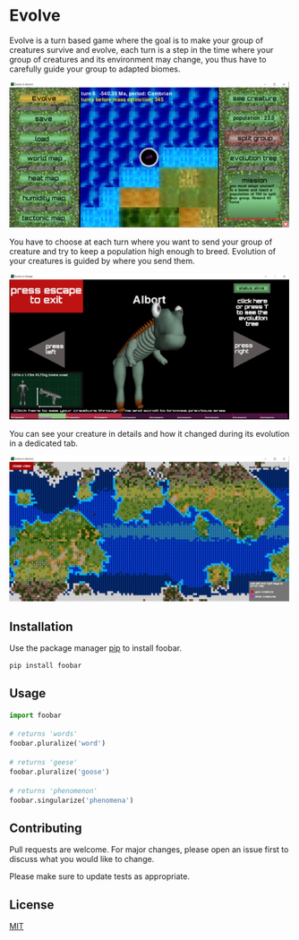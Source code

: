# Evolve

Evolve is a turn based game where the goal is to make your group of creatures survive and evolve, each turn is a step in the time where your group of creatures and its environment may change, you thus have to carefully guide your group to adapted biomes.

<p align="left">
  <img src="menu.png" width="500" title="hover text">
</p>

You have to choose at each turn where you want to send your group of creature and try to keep a population high enough to breed. Evolution of your creatures is guided by where you send them.

<p align="left">
  <img src="creature.png" width="500" title="hover text">
</p>

You can see your creature in details and how it changed during its evolution in a dedicated tab.

<p align="left">
  <img src="map.png" width="500" title="hover text">
</p>



## Installation

Use the package manager [pip](https://pip.pypa.io/en/stable/) to install foobar.

```bash
pip install foobar
```

## Usage

```python
import foobar

# returns 'words'
foobar.pluralize('word')

# returns 'geese'
foobar.pluralize('goose')

# returns 'phenomenon'
foobar.singularize('phenomena')
```

## Contributing
Pull requests are welcome. For major changes, please open an issue first to discuss what you would like to change.

Please make sure to update tests as appropriate.

## License
[MIT](https://choosealicense.com/licenses/mit/)
